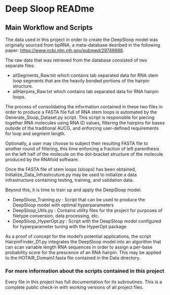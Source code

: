 # Deep Sloop READme

## Main Workflow and Scripts

The data used in this project in order to create the DeepSloop model was originally sourced from bpRNA, a meta-database desribed in the following paper: https://www.ncbi.nlm.nih.gov/pubmed/29746666. 

The raw data that was retrieved from the database consisted of two separate files:
- allSegments_Raw.txt which contains tab separated data for RNA stem loop segments that are the heavily bonded portions of the hairpin structure. 
- allHairpins_Raw.txt which contains tab separated data for RNA hairpin loops.

The process of consolidating the information contained in these two files in order to produce a FASTA file full of RNA stem loops is automated by the Generate_Sloop_Dataset.py script. This script is responsible for piecing together RNA molecules using RNA ID values,  filtering the hairpins for bases outside of the traditional AUCG, and enforcing user-defined requirements for loop and segment length.

Optionally, a user may choose to subject their resulting FASTA file to another round of filtering, this time enforcing a fraction of left parenthesis on the left half of the molecule on the dot-bracket structure of the molecule produced by the RNAfold software.

Once the FASTA file of stem loops (sloops) has been obtained, Initialize_Data_Infrastrcuture.py may be used to initialize a data infrastructure containing testing, training, and validation data. 

Beyond this, it is time to train up and apply the DeepSloop model.

- DeepSloop_Training.py : Script that can be used to produce the DeepSloop model with optimal hyperparameters
- DeepSloop_Utils.py : Contains utility files for the project for purposes of filetype conversion, data processing, etc.
- DeepSloop_HyperOpt.py : Script with the DeepSloop model configured for hyperparameter tuning with the HyperOpt package

As a proof of concept for the model’s potential applications, the script HairpinFinder_D1.py integrates the DeepSloop model into an algorithm that can scan variable length RNA sequences in order to assign a per-base probability score for the prescence of an RNA hairpin. This may be applied to the HOTAIR_Domain1.fasta file contained in the Data directory.

### For more information about the scripts contained in this project

Every file in this project has full documentation for its subroutines. This is a complete public check-in with working versions of all project files.
